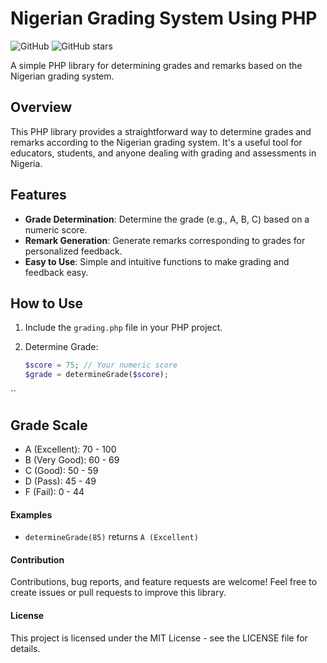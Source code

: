 # Nigerian Grading System Using PHP

![GitHub](https://img.shields.io/github/license/ibkhaleal/nigerian-grading-system-using-php)
![GitHub stars](https://img.shields.io/github/stars/ibkhaleal/nigerian-grading-system-using-php?style=social)

A simple PHP library for determining grades and remarks based on the Nigerian grading system.

## Overview

This PHP library provides a straightforward way to determine grades and remarks according to the Nigerian grading system. It's a useful tool for educators, students, and anyone dealing with grading and assessments in Nigeria.

## Features

- **Grade Determination**: Determine the grade (e.g., A, B, C) based on a numeric score.
- **Remark Generation**: Generate remarks corresponding to grades for personalized feedback.
- **Easy to Use**: Simple and intuitive functions to make grading and feedback easy.

## How to Use

1. Include the `grading.php` file in your PHP project.

2. Determine Grade:

   ```php
   $score = 75; // Your numeric score
   $grade = determineGrade($score);
``


## Grade Scale
- A (Excellent): 70 - 100
- B (Very Good): 60 - 69
- C (Good): 50 - 59
- D (Pass): 45 - 49
- F (Fail): 0 - 44

#### Examples
- `determineGrade(85)` returns `A (Excellent)`

#### Contribution
Contributions, bug reports, and feature requests are welcome! Feel free to create issues or pull requests to improve this library.

#### License
This project is licensed under the MIT License - see the LICENSE file for details.

